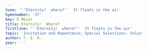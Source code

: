 ```yaml
---
tune: '''Eternity!  where?''  It floats in the air'
hymnnumber: '37'
key: E Major
title: Eternity!  Where?
firstline: '''Eternity!  where?''  It floats in the air'
topic: 'Invitation and Repentance; Special Selections: Solos'
author: F. E. B.
year: '-'
---
```

